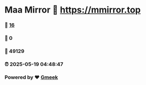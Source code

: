 # Maa Mirror :link: https://mmirror.top 
### :page_facing_up: [16](https://mmirror.top/tag.html) 
### :speech_balloon: 0 
### :hibiscus: 49129 
### :alarm_clock: 2025-05-19 04:48:47 
### Powered by :heart: [Gmeek](https://github.com/Meekdai/Gmeek)
